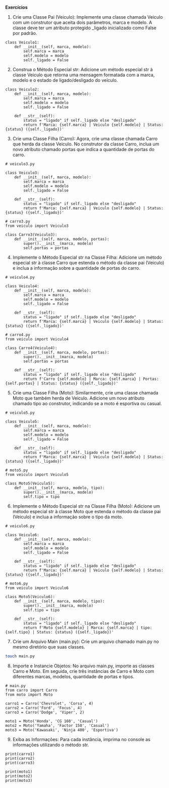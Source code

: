 **Exercícios**

01. Crie uma Classe Pai (Veiculo): Implemente uma classe chamada Veiculo com um construtor que aceita dois parâmetros, marca e modelo. A classe deve ter um atributo protegido _ligado inicializado como False por padrão.

```PY
class Veiculo1:
    def __init__(self, marca, modelo):
        self.marca = marca
        self.modelo = modelo
        self._ligado = False
```

02. Construa o Método Especial str: Adicione um método especial str à classe Veiculo que retorna uma mensagem formatada com a marca, modelo e o estado de ligado/desligado do veículo.

```PY
class Veiculo2:
    def __init__(self, marca, modelo):
        self.marca = marca
        self.modelo = modelo
        self._ligado = False

    def __str__(self):
        status = "ligado" if self._ligado else "desligado"
        return f'Marca: {self.marca} | Veiculo {self.modelo} | Status: {status} ({self._ligado})'
```

03. Crie uma Classe Filha (Carro): Agora, crie uma classe chamada Carro que herda da classe Veiculo. No construtor da classe Carro, inclua um novo atributo chamado portas que indica a quantidade de portas do carro.

```PY
# veiculo3.py

class Veiculo3:
    def __init__(self, marca, modelo):
        self.marca = marca
        self.modelo = modelo
        self._ligado = False

    def __str__(self):
        status = "ligado" if self._ligado else "desligado"
        return f'Marca: {self.marca} | Veiculo {self.modelo} | Status: {status} ({self._ligado})'
```

```PY
# carro3.py
from veiculo import Veiculo3

class Carro3(Veiculo3):
    def __init__(self, marca, modelo, portas):
        super().__init__(marca, modelo)
        self.portas = portas
```

04. Implemente o Método Especial str na Classe Filha: Adicione um método especial str à classe Carro que estenda o método da classe pai (Veiculo) e inclua a informação sobre a quantidade de portas do carro.

```PY
# veiculo4.py

class Veiculo4:
    def __init__(self, marca, modelo):
        self.marca = marca
        self.modelo = modelo
        self._ligado = False

    def __str__(self):
        status = "ligado" if self._ligado else "desligado"
        return f'Marca: {self.marca} | Veiculo {self.modelo} | Status: {status} ({self._ligado})'
```

```PY
# carro4.py
from veiculo import Veiculo4

class Carro4(Veiculo4):
    def __init__(self, marca, modelo, portas):
        super().__init__(marca, modelo)
        self.portas = portas

    def __str__(self):
        status = "ligado" if self._ligado else "desligado"
        return f'Carro {self.modelo} | Marca: {self.marca} | Portas: {self.portas} | Status: {status} ({self._ligado})'
```

05. Crie uma Classe Filha (Moto): Similarmente, crie uma classe chamada Moto que também herda de Veiculo. Adicione um novo atributo chamado tipo ao construtor, indicando se a moto é esportiva ou casual.

```PY
# veiculo5.py

class Veiculo5:
    def __init__(self, marca, modelo):
        self.marca = marca
        self.modelo = modelo
        self._ligado = False

    def __str__(self):
        status = "ligado" if self._ligado else "desligado"
        return f'Marca: {self.marca} | Veiculo {self.modelo} | Status: {status} ({self._ligado})'
```

```PY
# moto5.py
from veiculo import Veiculo5

class Moto5(Veiculo5):
    def __init__(self, marca, modelo, tipo):
        super().__init__(marca, modelo)
        self.tipo = tipo
```

06. Implemente o Método Especial str na Classe Filha (Moto): Adicione um método especial str à classe Moto que estenda o método da classe pai (Veiculo) e inclua a informação sobre o tipo da moto.

```PY
# veiculo6.py

class Veiculo6:
    def __init__(self, marca, modelo):
        self.marca = marca
        self.modelo = modelo
        self._ligado = False

    def __str__(self):
        status = "ligado" if self._ligado else "desligado"
        return f'Marca: {self.marca} | Veiculo {self.modelo} | Status: {status} ({self._ligado})'
```

```PY
# moto6.py
from veiculo import Veiculo6

class Moto5(Veiculo6):
    def __init__(self, marca, modelo, tipo):
        super().__init__(marca, modelo)
        self.tipo = tipo

    def __str__(self):
        status = "ligado" if self._ligado else "desligado"
        return f'Moto {self.modelo} | Marca: {self.marca} | tipo: {self.tipo} | Status: {status} ({self._ligado})'
```

07. Crie um Arquivo Main (main.py): Crie um arquivo chamado main.py no mesmo diretório que suas classes.

```BASH
touch main.py
```

08. Importe e Instancie Objetos: No arquivo main.py, importe as classes Carro e Moto. Em seguida, crie três instâncias de Carro e Moto com diferentes marcas, modelos, quantidade de portas e tipos.

```PY
# main.py
from carro import Carro
from moto import Moto

carro1 = Carro('Chevrolet', 'Corsa', 4)
carro2 = Carro('Ford', 'Focus', 4)
carro3 = Carro('Dodge', 'Viper', 2)

moto1 = Moto('Honda', 'CG 160', 'Casual')
moto2 = Moto('Yamaha', 'Factor 150', 'Casual')
moto3 = Moto('Kawasaki', 'Ninja 400', 'Esportiva')
```

09. Exiba as Informações: Para cada instância, imprima no console as informações utilizando o método str.

```PY
print(carro1)
print(carro2)
print(carro3)

print(moto1)
print(moto2)
print(moto3)
```
